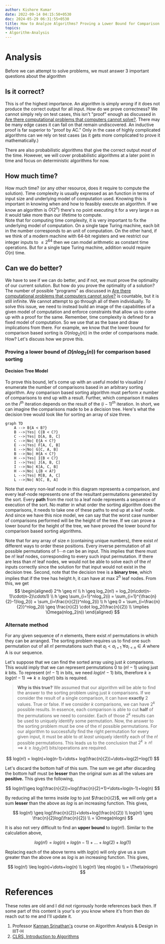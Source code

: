 ```yaml
---
author: Kishore Kumar
date: 2022-09-14 04:15:50+0530
doc: 2024-05-29 06:31:55+0530
title: How to Analyze Algorithms? Proving a Lower Bound for Comparison Based Sorting
topics:
- Algorithm-Analysis
---
```

# Analysis
Before we can attempt to solve problems, we must answer 3 important questions about the algorithm
## Is it correct?
This is of the highest importance. An algorithm is simply _wrong_ if it does not produce the correct output for all input. How do we prove correctness? We cannot simply rely on test cases, this isn't "proof" enough as discussed in [Are there computational problems that computers cannot solve?](/blog/are-there-computational-problems-that-computers-cannot-solve). There may be many edge cases it can fail on that remain undiscovered. An inductive proof is far superior to "proof by AC." Only in the case of highly complicated algorithms can we rely on test cases (as it gets more complicated to prove it mathematically.)

There are also probabilistic algorithms that give the correct output _most_ of the time. However, we will cover probabilistic algorithms at a later point in time and focus on deterministic algorithms for now.
## How much time?
How much time? (or any other resource, does it require to compute the solution). Time complexity is usually expressed as an function in terms of input size and underlying model of computation used. Knowing this is important in knowing when and how to feasibly execute an algorithm. If we know an algorithm is $O(2^n)$ there's no point executing it for a very large $n$ as it would take more than our lifetime to compute.   
Note that for computing time complexity, it is very important to fix the underlying model of computation. On a single tape Turing machine, each bit in the number corresponds to an unit of computation. On the other hand, if we think of a modern machine with 64-bit registers and we restrict our integer inputs to $\leq 2^{64}$ then we can model arithmetic as constant time operations. But for a single tape Turing machine, addition would require $O(n)$ time. 
## Can we do better?
We have to see if we can do better, and if not, we must prove the optimality of our current solution. But how do you prove the optimality of a solution? The number of possible "programs" as discussed in [Are there computational problems that computers cannot solve?](/blog/are-there-computational-problems-that-computers-cannot-solve) is countable, but it is still infinite. We cannot attempt to go through all of them individually. To solve this issue, we need to instead build an image of the capabilities of a given model of computation and enforce constraints that allow us to come up with a proof for the same. Remember, time complexity is defined for a fixed model of computation. So we use that as the base and draw implications from there. For example, we know that the lower bound for comparison based sorting is $O(nlog_2(n))$ in the order of comparisons made. How? Let's discuss how we prove this.
### Proving a lower bound of $\Omega(nlog_2(n))$ for comparison based sorting
#### Decision Tree Model
To prove this bound, let's come up with an useful model to visualize / enumerate the number of comparisons based in an arbitrary sorting algorithm. Any comparison based sorting algorithm must perform $x$ number of comparisons to end up with a result. Further, which comparison it makes on the $i^{th}$ iteration depends on the result of the $(i-1)^{th}$ iteration. In short, we can imagine the comparisons made to be a decision tree. Here's what the decision tree would look like for sorting an array of size three. 

```mermaid
graph TD
    A --> B{A < B?}
    B -->|Yes| C{B < C?}
    C -->|Yes| D[A, B, C]
    C -->|No| E{A < C?}
    E -->|Yes| F[A, C, B]
    E -->|No| G[C, A, B]
    B -->|No| H{A < C?}
    H -->|Yes| I{B < C?}
    I -->|Yes| J[A, B, C]
    I -->|No| K[A, C, B]
    H -->|No| L{B < A?}
    L -->|Yes| M[B, A, C]
    L -->|No| N[C, B, A]
```
Note that every non-leaf node in this diagram represents a comparison, and every leaf-node represents one of the resultant permutations generated by the sort. Every **path** from the root to a leaf node represents a sequence of execution of the sort. No matter in what order the sorting algorithm does the comparisons, it needs to take one of these paths to end up at a leaf node. And since we have this nice model, we can say that the worst case number of comparisons performed will be the height of the tree. If we can prove a lower bound for the height of the tree, we have proved the lower bound for comparison based sorting algorithms. 

Note that for any array of size $n$ (containing unique numbers), there exist $n!$ different ways to order these positions. Every inverse permutation of all possible permutations of $1 \cdots n$ can be an input. This implies that there must be $n!$ leaf nodes, corresponding to every such input permutation. If there are less than $n!$ leaf nodes, we would not be able to solve each of the $n!$ inputs correctly since the solution for that input would not exist in the decision tree. Second, note that the decision tree is a **binary tree**, which implies that if the tree has height $h$, it can have at max $2^h$ leaf nodes. From this, we get
$$
\begin{aligned}
2^h \geq n! \\
h \geq log_2(n!) = log_2(n\cdot(n-1)\cdot(n-2)\cdots1) \\ 
h \geq \sum_{i=1}^nlog_2(i) = \sum_{i=1}^{\frac{n}{2}-1}log_2(i) + \sum_{i=\frac{n}{2}}^nlog_2(i) \\
h \geq 0 + \sum_{i=\frac{n}{2}}^nlog_2(i) \geq \frac{n}{2} \cdot log_2(\frac{n}{2}) \\
\implies \Omega(nlog_2(n))
\end{aligned}
$$
### Alternate method
For any given sequence of $n$ elements, there exist $n!$ permutations in which they can be arranged. The sorting problem requires us to find one such permutation out of all $n!$ permutations such that $a_i < a_{i+1} \ \forall a_{i<n}\in A$ where A is our sequence.

Let's suppose that we can find the sorted array using just $k$ comparisons. This would imply that we can represent permutations $0$ to $(n! - 1)$ using just $k$ bits. To represent $(n! - 1)$ in bits, we need $log(n! - 1)$ bits, therefore $k \geq log(n! - 1) \implies k \geq log(n!)$ bits is required.

> **Why is this true?** We assumed that our algorithm will be able to find the answer to the sorting problem using just $k$ comparisons. If we consider the result of a single comparison, it can have **exactly** 2 values. True or false. If we consider $k$ comparisons, we can have $2^k$ possible results. In essence, each comparison is able to cut **half** of the permutations we need to consider. Each of those $2^k$ results can be used to uniquely identify some permutation. Now, the answer to the sorting problem must be one of the $n!$ possible permutations. For our algorithm to successfully find the right permutation for every given input, it must be able to _at_ _least_ uniquely identify each of the $n!$ possible permutations. This leads us to the conclusion that $2^k \geq n! \implies k \geq log_2(n!)$ bits/operations are required.

$$ 
log(n!) = log(n)+log(n-1)+\dots+ log(\frac{n}{2})+\dots+log(2)+log(1)
$$

Let's discard the bottom half of this sum. The sum we get after discarding the bottom half must be **lesser** than the original sum as all the values are **positive.** This gives the following,

$$ log(n!)\geq log(\frac{n}{2})+log(\frac{n}{2}+1)+\dots+log(n-1)+log(n) $$

By reducing all the terms inside $log$ to just $\frac{n}{2}$, we will only get a sum **lesser** than the above as $log$ is an increasing function. This gives,

$$ log(n!) \geq log(\frac{n}{2})+\dots+log(\frac{n}{2}) \\ log(n!) \geq \frac{n}{2}log(\frac{n}{2}) \\ = \Omega(nlogn) $$

It is also not very difficult to find an **upper bound** to $log(n!)$. Similar to the calculation above,

$$ log(n!) = log(n)+log(n-1)+\dots+log(2)+log(1) $$

Replacing each of the above terms with $log(n)$ will only give us a sum greater than the above one as $log$ is an increasing function. This gives,

$$ log(n!) \leq log(n)+\dots+log(n) \\ log(n!) \leq nlog(n) \\ = \Theta(nlogn) $$
# References
These notes are old and I did not rigorously horde references back then. If some part of this content is your's or you know where it's from then do reach out to me and I'll update it. 
1. Professor [Kannan Srinathan's](https://www.iiit.ac.in/people/faculty/srinathan/) course on Algorithm Analysis & Design in IIIT-H
2. [CLRS, Introduction to Algorithms](https://en.wikipedia.org/wiki/Introduction_to_Algorithms)